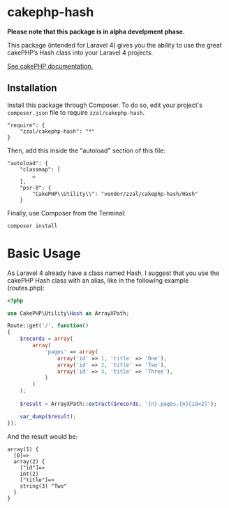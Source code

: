 cakephp-hash
============

**Please note that this package is in alpha develpment phase.**


This package (intended for Laravel 4) gives you the ability to use the great cakePHP’s Hash class into your Laravel 4 projects.

[See cakePHP documentation.](http://book.cakephp.org/2.0/en/core-utility-libraries/hash.html)

## Installation

Install this package through Composer. To do so, edit your project's `composer.json` file to require `zzal/cakephp-hash`.

    "require": {
		"zzal/cakephp-hash": "*"
	}
	
Then, add this inside the "autoload" section of this file:

	"autoload": {
		"classmap": [
			…
		],
        "psr-0": {
        	"CakePHP\\Utility\\": "vendor/zzal/cakephp-hash/Hash"
        }


Finally, use Composer from the Terminal:

    composer install

Basic Usage
===========
As Laravel 4 already have a class named Hash, I suggest that you use the cakePHP Hash class with an alias, like in the following example (routes.php):

```php
<?php

use CakePHP\Utility\Hash as ArrayXPath;

Route::get('/', function()
{
	$records = array(
		array(
		    'pages' => array(
		    	array('id' => 1, 'title' => 'One'),
		    	array('id' => 2, 'title' => 'Two'),
		    	array('id' => 3, 'title' => 'Three'),
			)
		)
	);
	
	$result = ArrayXPath::extract($records, '{n}.pages.{n}[id=2]');

	var_dump($result);
});
```

And the result would be:

```
array(1) {
  [0]=>
  array(2) {
    ["id"]=>
    int(2)
    ["title"]=>
    string(3) "Two"
  }
}
```